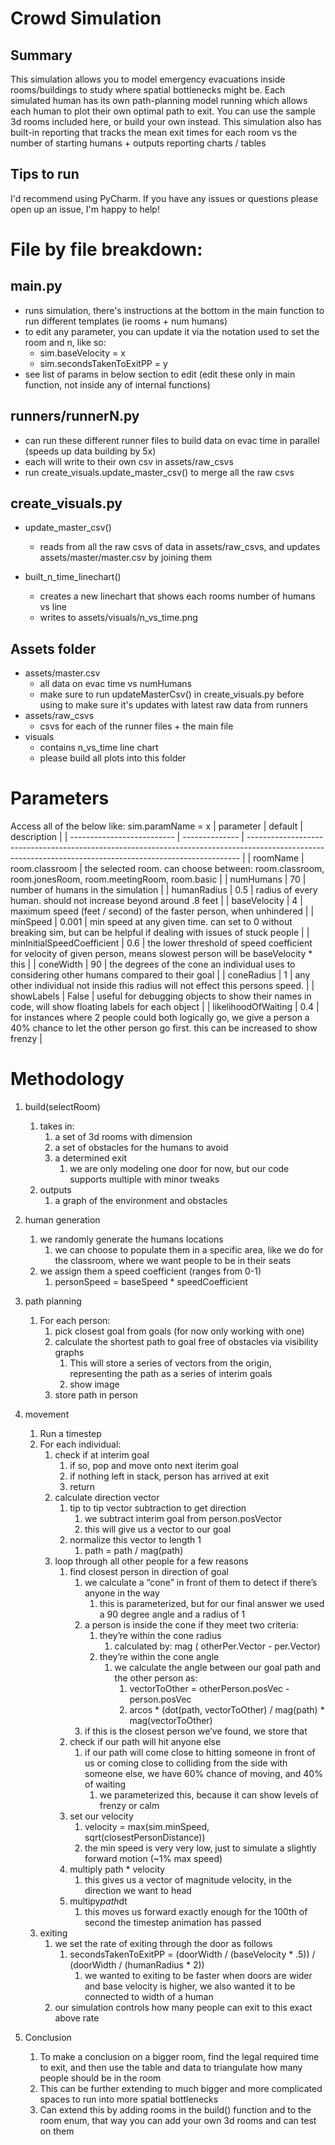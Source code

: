 # Crowd Simulation
## Summary
This simulation allows you to model emergency evacuations inside rooms/buildings to study where spatial bottlenecks might be. Each simulated human has its own path-planning model running which allows each human to plot their own optimal path to exit.
You can use the sample 3d rooms included here, or build your own instead. This simulation also has built-in reporting that tracks the mean exit times for each room vs the number of starting humans + outputs reporting charts / tables

## Tips to run
I'd recommend using PyCharm. If you have any issues or questions please open up an issue, I'm happy to help!

# File by file breakdown:
## main.py
- runs simulation, there's instructions at the bottom in the main function to run different templates (ie rooms + num humans)
- to edit any parameter, you can update it via the notation used to set the room and n, like so:
  - sim.baseVelocity = x
  - sim.secondsTakenToExitPP = y
- see list of params in below section to edit (edit these only in main function, not inside any of internal functions)

## runners/runnerN.py
- can run these different runner files to build data on evac time in parallel (speeds up data building by 5x)
- each will write to their own csv in assets/raw_csvs 
- run create_visuals.update_master_csv() to merge all the raw csvs

## create_visuals.py
- update_master_csv()
  - reads from all the raw csvs of data in assets/raw_csvs, and updates assets/master/master.csv by joining them

- built_n_time_linechart()
  - creates a new linechart that shows each rooms number of humans vs line 
  - writes to assets/visuals/n_vs_time.png



## Assets folder
- assets/master.csv
  - all data on evac time vs numHumans
  - make sure to run updateMasterCsv() in create_visuals.py before using to make sure it's updates with latest raw data from runners
- assets/raw_csvs
  - csvs for each of the runner files + the main file
- visuals
  - contains n_vs_time line chart
  - please build all plots into this folder
  

# Parameters

Access all of the below like: sim.paramName = x
| parameter                  | default        | description                                                                                                                                                |
| -------------------------- | -------------- | ---------------------------------------------------------------------------------------------------------------------------------------------------------- |
| roomName                   | room.classroom | the selected room. can choose between: room.classroom, room.jonesRoom, room.meetingRoom, room.basic                                                        |
| numHumans                  | 70             | number of humans in the simulation                                                                                                                         |
| humanRadius                | 0.5            | radius of every human. should not increase beyond around .8 feet                                                                                           |
| baseVelocity               | 4              | maximum speed (feet / second) of the faster person, when unhindered                                                                                        |
| minSpeed                   | 0.001          | min speed at any given time. can set to 0 without breaking sim, but can be helpful if dealing with issues of stuck people                                  |
| minInitialSpeedCoefficient | 0.6            | the lower threshold of speed coefficient for velocity of given person, means slowest person will be baseVelocity * this                                    |
| coneWidth                  | 90             | the degrees of the cone an individual uses to considering other humans compared to their goal                                                              |
| coneRadius                 | 1              | any other individual not inside this radius will not effect this persons speed.                                                                            |
| showLabels                 | False          | useful for debugging objects to show their names in code, will show floating labels for each object                                                        |
| likelihoodOfWaiting        | 0.4            | for instances where 2 people could both logically go, we give a person a 40% chance to let the other person go first. this can be increased to show frenzy |
 


# Methodology
 1. build(selectRoom)
    1. takes in:
        1. a set of 3d rooms with dimension
        2. a set of obstacles for the humans to avoid
        3. a determined exit
            1. we are only modeling one door for now, but our code supports multiple with minor tweaks
    2. outputs
        1. a graph of the environment and obstacles

 2. human generation
     1. we randomly generate the humans locations
         1. we can choose to populate them in a specific area, like we do for the classroom, where we want people to be in their seats
     2. we assign them a speed coefficient (ranges from 0-1)
         1. personSpeed = baseSpeed * speedCoefficient
 3. path planning
     1. For each person:
         1. pick closest goal from goals (for now only working with one)
         2. calculate the shortest path to goal free of obstacles via visibility graphs
             1. This will store a series of vectors from the origin, representing the path as a series of interim goals
             2. show image
         3. store path in person
 4. movement
     1. Run a timestep
     2. For each individual:
         1. check if at interim goal
             1. if so, pop and move onto next iterim goal
             2. if nothing left in stack, person has arrived at exit
             3. return
         2. calculate direction vector
             1. tip to tip vector subtraction to get direction
                 1. we subtract interim goal from person.posVector
                 2. this will give us a vector to our goal
             2. normalize this vector to length 1
                 1. path = path / mag(path)
         3. loop through all other people for a few reasons
             1. find closest person in direction of goal
                 1. we calculate a “cone” in front of them to detect if there’s anyone in the way
                     1. this is parameterized, but for our final answer we used a 90 degree angle and a radius of 1
                 2. a person is inside the cone if they meet two criteria:
                     1. they’re within the cone radius
                         1. calculated by: mag ( otherPer.Vector - per.Vector) 
                     2. they’re within the cone angle
                         1. we calculate the angle between our goal path and the other person as: 
                             1. vectorToOther = otherPerson.posVec - person.posVec
                             2. arcos * (dot(path, vectorToOther) / mag(path) * mag(vectorToOther)
                 3. if this is the closest person we’ve found, we store that
             2. check if our path will hit anyone else
                 1. if our path will come close to hitting someone in front of us or coming close to colliding from the side with someone else, we have 60% chance of moving, and 40% of waiting
                     1. we parameterized this, because it can show levels of frenzy or calm
             3. set our velocity
                 1. velocity = max(sim.minSpeed, sqrt(closestPersonDistance))
                 2. the min speed is very very low, just to simulate a slightly forward motion (~1% max speed)
             4. multiply path * velocity 
                 1. this gives us a vector of magnitude velocity, in the direction we want to head
             5. multipy*path*dt
                 1. this moves us forward exactly enough for the 100th of second the timestep animation has passed
     3. exiting
         1. we set the rate of exiting through the door as follows
             1. secondsTakenToExitPP = (doorWidth / (baseVelocity * .5)) / (doorWidth / (humanRadius * 2))
                 1. we wanted to exiting to be faster when doors are wider and base velocity is higher, we also wanted it to be connected to width of a human
         2. our simulation controls how many people can exit to this exact above rate

 5. Conclusion
    1. To make a conclusion on a bigger room, find the legal required time to exit, and then use the table and data to triangulate how many people should be  in the room
    2. This can be further extending to much bigger and more complicated spaces to run into more spatial bottlenecks
    3. Can extend this by adding rooms in the build() function and to the room enum, that way you can add your own 3d rooms and can test on them
